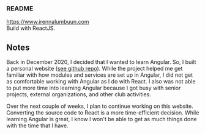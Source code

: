 ### README
https://www.irennalumbuun.com  
Build with ReactJS.

## Notes
Back in December 2020, I decided that I wanted to learn Angular. So, I built a personal website ([see github repo](https://github.com/IrennaLumbuun/irenna-lumbuun-frontend)). While the project helped me get familiar with how modules and services are set up in Angular, I did not get as comfortable working with Angular as I do with React. I also was not able to put more time into learning Angular because I got busy with senior projects, external organizations, and other club activities.

Over the next couple of weeks, I plan to continue working on this website. Converting the source code to React is a more time-efficient decision. While learning Angular is great, I know I won't be able to get as much things done with the time that I have. 
